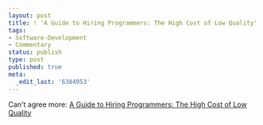 ```yaml
---
layout: post
title: ! 'A Guide to Hiring Programmers: The High Cost of Low Quality'
tags:
- Software-Development
- Commentary
status: publish
type: post
published: true
meta:
  _edit_last: '6384953'
---
```

<p>
Can't agree more: <a href="http://blog.revsys.com/2007/08/a-guide-to-hiri.html">A Guide to Hiring Programmers: The High Cost of Low Quality</a>
</p>
